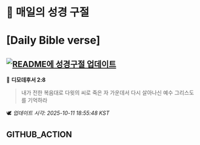 # 🙏 매일의 성경 구절
# [Daily Bible verse]
## [![README에 성경구절 업데이트](https://github.com/DONGSUKA/first_test/actions/workflows/update-readme-bible.yml/badge.svg)](https://github.com/DONGSUKA/first_test/actions/workflows/update-readme-bible.yml)
<!-- START_BIBLE_VERSE -->
📖 **디모데후서 2:8**
> 내가 전한 복음대로 다윗의 씨로 죽은 자 가운데서 다시 살아나신 예수 그리스도를 기억하라

🕊️ _업데이트 시각: 2025-10-11 18:55:48 KST_
  <!-- END_BIBLE_VERSE -->
## GITHUB_ACTION
